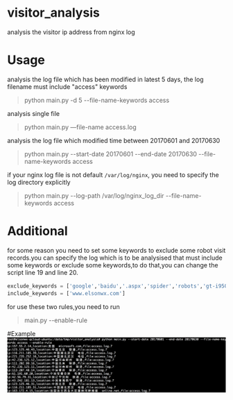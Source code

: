 # visitor_analysis
analysis the visitor ip address from nginx log
# Usage
analysis the log file which has been modified in latest 5 days, the log filename must include "access" keywords
> python main.py -d 5 --file-name-keywords access

analysis single file

> python main.py —file-name access.log

analysis the log file which modified time between  20170601 and 20170630
> python main.py --start-date 20170601 --end-date 20170630 --file-name-keywords  access

if your nginx log file is not default  `/var/log/nginx`,  you need to specify the log directory explicitly

> python main.py --log-path /var/log/nginx_log_dir --file-name-keywords access

# Additional
for some reason you need to set some keywords to exclude some robot visit records.you can specify the log which is to be analysised that must include some keywords or exclude some keywords,to do that,you can change the script  line 19 and line 20.
```python
exclude_keywords = ['google','baidu','.aspx','spider','robots','gt-i9500']
include_keywords = ['www.elsonwx.com']
```
for use these two rules,you need to run
> main.py --enable-rule

#Example
![example](screenshot/example.png)
